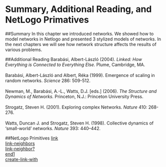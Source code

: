# Summary, Additional Reading, and NetLogo Primatives
##Summary
In this chapter we introduced networks. We showed how to model networks in Netlogo and presented 3 stylized models of networks. In the next chapters we will see how network structure affects the results of various problems.

##Additional Reading
Barabási, Albert-László (2004). *Linked: How Everything is Connected to Everything Else.* Plume, Cambridge, MA.<br><br>
Barabási, Albert-László and Albert, Réka (1999). Emergence of scaling in random networks. *Science* 286: 509-512.<br><br>
Newman, M., Barabási, A.-L., Watts, D.J. [eds.] (2006). *The Structure and Dynamics of Networks.* Princeton, N.J.: Princeton University Press.<br><br>
Strogatz, Steven H. (2001). Exploring complex Networks. *Nature* 410: 268-276.<br><br>
Watts, Duncan J. and Strogatz, Steven H. (1998). Collective dynamics of ‘small-world’ networks. *Nature* 393: 440–442.

##NetLogo Primitives
[link](http://ccl.northwestern.edu/netlogo//docs/dictionary.html#link)<br>
[link-neighbors](http://ccl.northwestern.edu/netlogo//docs/dictionary.html#link-neighbors)<br>
[link-neighbor?](http://ccl.northwestern.edu/netlogo//docs/dictionary.html#link-neighbor)<br>
[end1](http://ccl.northwestern.edu/netlogo//docs/dictionary.html#end1)<br>
[create-link-with](http://ccl.northwestern.edu/netlogo//docs/dictionary.html#create-link-with)
